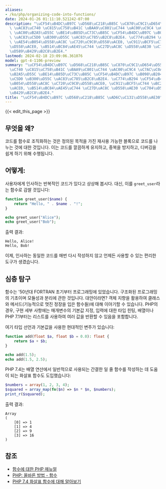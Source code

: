 ```yaml
---
aliases:
- /ko/php/organizing-code-into-functions/
date: 2024-01-26 01:11:10.521242-07:00
description: "\uCF54\uB4DC\uB97C \uD568\uC218\uB85C \uC870\uC9C1\uD654\uD558\uB294\
  \ \uAC83\uC740 \uC815\uC758\uB41C \uBAA9\uC801\uC744 \uAC00\uC9C4 \uC7AC\uC0AC\uC6A9\
  \ \uAC00\uB2A5\uD55C \uBE14\uB85D\uC73C\uB85C \uCF54\uB4DC\uB97C \uB098\uB204\uB294\
  \ \uAC83\uC5D0 \uB300\uD55C \uAC83\uC785\uB2C8\uB2E4. \uC774\uB294 \uCF54\uB4DC\uB97C\
  \ \uAE54\uB054\uD558\uAC8C \uC720\uC9C0\uD558\uACE0, \uC911\uBCF5\uC744 \uBC29\uC9C0\
  \uD558\uACE0, \uB514\uBC84\uAE45\uC744 \uC27D\uAC8C \uD558\uAE30 \uC704\uD574 \uC218\
  \uD589\uB429\uB2C8\uB2E4."
lastmod: 2024-02-18 23:09:06.361076
model: gpt-4-1106-preview
summary: "\uCF54\uB4DC\uB97C \uD568\uC218\uB85C \uC870\uC9C1\uD654\uD558\uB294 \uAC83\
  \uC740 \uC815\uC758\uB41C \uBAA9\uC801\uC744 \uAC00\uC9C4 \uC7AC\uC0AC\uC6A9 \uAC00\
  \uB2A5\uD55C \uBE14\uB85D\uC73C\uB85C \uCF54\uB4DC\uB97C \uB098\uB204\uB294 \uAC83\
  \uC5D0 \uB300\uD55C \uAC83\uC785\uB2C8\uB2E4. \uC774\uB294 \uCF54\uB4DC\uB97C \uAE54\
  \uB054\uD558\uAC8C \uC720\uC9C0\uD558\uACE0, \uC911\uBCF5\uC744 \uBC29\uC9C0\uD558\
  \uACE0, \uB514\uBC84\uAE45\uC744 \uC27D\uAC8C \uD558\uAE30 \uC704\uD574 \uC218\uD589\
  \uB429\uB2C8\uB2E4."
title: "\uCF54\uB4DC\uB97C \uD568\uC218\uB85C \uAD6C\uC131\uD558\uAE30"
---
```


{{< edit_this_page >}}

## 무엇을 왜?
코드를 함수로 조직화하는 것은 정의된 목적을 가진 재사용 가능한 블록으로 코드를 나누는 것에 대한 것입니다. 이는 코드를 깔끔하게 유지하고, 중복을 방지하고, 디버깅을 쉽게 하기 위해 수행됩니다.

## 어떻게:
사용자에게 인사하는 반복적인 코드가 있다고 상상해 봅시다. 대신, 이를 `greet_user`라는 함수로 감쌀 것입니다:

```php
function greet_user($name) {
    return "Hello, " . $name . "!";
}

echo greet_user("Alice");
echo greet_user("Bob");
```

출력 결과:
```
Hello, Alice!
Hello, Bob!
```

이제, 인사하는 동일한 코드를 매번 다시 작성하지 않고 언제든 사용할 수 있는 편리한 도구가 생겼습니다.

## 심층 탐구
함수는 '50년대 FORTRAN 초기부터 프로그래밍에 있었습니다. 구조화된 프로그래밍의 기초이며 모듈성과 분리에 관한 것입니다. 대안이라면? 객체 지향을 활용하여 클래스와 메서드(기능적으로 멋진 정장을 입은 함수들)에 대해 이야기할 수 있습니다. PHP의 경우, 구현 세부 사항에는 매개변수의 기본값 지정, 입력에 대한 타입 힌팅, 배열이나 PHP 7.1부터는 리스트를 사용하여 여러 값을 반환할 수 있음을 포함합니다.

여기 타입 선언과 기본값을 사용한 현대적인 변주가 있습니다:

```php
function add(float $a, float $b = 0.0): float {
    return $a + $b;
}

echo add(1.5);
echo add(1.5, 2.5);
```

PHP 7.4는 배열 연산에서 일반적으로 사용되는 간결한 일 줄 함수를 작성하는 데 도움이 되는 화살표 함수도 도입했습니다:

```php
$numbers = array(1, 2, 3, 4);
$squared = array_map(fn($n) => $n * $n, $numbers);
print_r($squared);
```

출력 결과:
```
Array
(
    [0] => 1
    [1] => 4
    [2] => 9
    [3] => 16
)
```

## 참조
- [함수에 대한 PHP 매뉴얼](https://www.php.net/manual/en/functions.user-defined.php)
- [PHP: 올바른 방법 - 함수](https://phptherightway.com/#functions)
- [PHP 7.4 화살표 함수에 대해 알아보기](https://stitcher.io/blog/short-closures-in-php)
